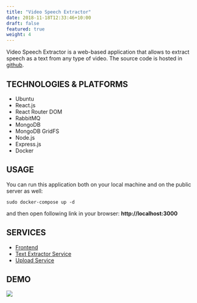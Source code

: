 ```yaml
---
title: "Video Speech Extractor"
date: 2018-11-18T12:33:46+10:00
draft: false
featured: true
weight: 4
---
```


Video Speech Extractor is a web-based application that allows to extract speech as a text from any type of video. The source code is hosted in [github](https://github.com/goupaz/video_speech_extractor).

## TECHNOLOGIES & PLATFORMS

- Ubuntu
- React.js
- React Router DOM
- RabbitMQ
- MongoDB
- MongoDB GridFS
- Node.js
- Express.js
- Docker

## USAGE
You can run this application both on your local machine and on the public server as well:

```
sudo docker-compose up -d
```
and then open following link in your browser: **http://localhost:3000**

## SERVICES
- [Frontend](./front-end/)
- [Text Extractor Service](./text_extractor_service/)
- [Upload Service](./upload_service/)

## DEMO

[![](https://img.youtube.com/vi/OTURI-zoPOw/hqdefault.jpg)](https://www.youtube.com/watch?v=OTURI-zoPOw)
